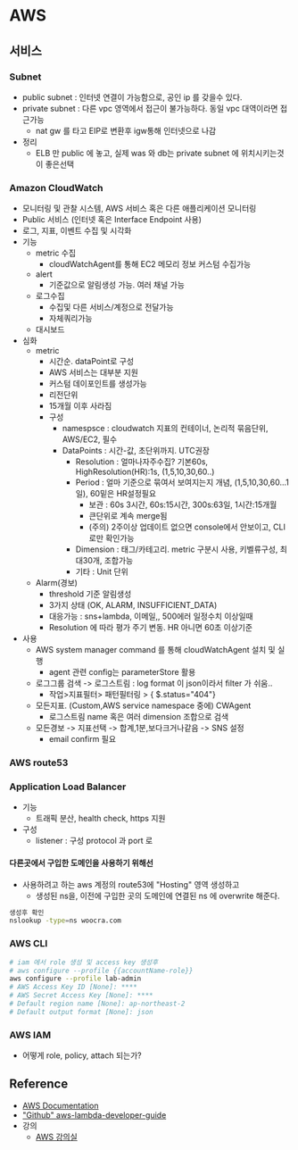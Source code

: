 # AWS

## 서비스 
### Subnet
- public subnet : 인터넷 연결이 가능함으로, 공인 ip 를 갖을수 있다.
- private subnet : 다른 vpc 영역에서 접근이 불가능하다. 동일 vpc 대역이라면 접근가능
  - nat gw 를 타고 EIP로 변환후 igw통해 인터넷으로 나감
- 정리
  - ELB 만 public 에 놓고, 실제 was 와 db는 private subnet 에 위치시키는것이 좋은선택
### Amazon CloudWatch
- 모니터링 및 관찰 시스템, AWS 서비스 혹은 다른 애플리케이션 모니터링
- Public 서비스 (인터넷 혹은 Interface Endpoint 사용)
- 로그, 지표, 이벤트 수집 및 시각화
- 기능
  - metric 수집
    - cloudWatchAgent를 통해 EC2 메모리 정보 커스텀 수집가능
  - alert
    - 기준값으로 알림생성 가능. 여러 채널 가능
  - 로그수집
    - 수집및 다른 서비스/계정으로 전달가능
    - 자체쿼리가능
  - 대시보드
- 심화
  - metric
    - 시간순. dataPoint로 구성
    - AWS 서비스는 대부분 지원
    - 커스텀 데이포인트를 생성가능
    - 리전단위
    - 15개월 이후 사라짐
    - 구성
      - namespsce : cloudwatch 지표의 컨테이너, 논리적 묶음단위, AWS/EC2, 필수
      - DataPoints : 시간-값, 초단위까지. UTC권장
        - Resolution : 얼마나자주수집? 기본60s, HighResolution(HR):1s, (1,5,10,30,60..)
        - Period : 얼마 기준으로 묶여서 보여지는지 개념, (1,5,10,30,60...1일), 60밑은 HR설정필요
          - 보관 : 60s 3시간, 60s:15시간, 300s:63일, 1시간:15개월
          - 큰단위로 계속 merge됨
          - (주의) 2주이상 업데이트 없으면 console에서 안보이고, CLI로만 확인가능
        - Dimension : 태그/카테고리. metric 구분시 사용, 키벨류구성, 최대30개, 조합가능
        - 기타 : Unit 단위
  - Alarm(경보)
    - threshold 기준 알림생성
    - 3가지 상태 (OK, ALARM, INSUFFICIENT_DATA)
    - 대응가능 : sns+lambda, 이메일,, 500에러 일정수치 이상일때
    - Resolution 에 따라 평가 주기 변동. HR 아니면 60초 이상기준
- 사용
  - AWS system manager command 를 통해 cloudWatchAgent 설치 및 실행
    - agent 관련 config는 parameterStore 활용
  - 로그그룹 검색 -> 로그스트림 : log format 이 json이라서 filter 가 쉬움..
    - 작업>지표필터> 패턴필터링 > { $.status="404"}
  - 모든지표. (Custom,AWS service namespace 중에) CWAgent
    - 로그스트림 name 혹은 여러 dimension 조합으로 검색
  - 모든경보 -> 지표선택 -> 합계,1분,보다크거나같음 -> SNS 설정
    - email confirm 필요
### AWS route53

### Application Load Balancer
- 기능
  - 트래픽 분산, health check, https 지원 
- 구성
  - listener : 구성 protocol 과 port 로  
#### 다른곳에서 구입한 도메인을 사용하기 위해선
- 사용하려고 하는 aws 계정의 route53에 "Hosting" 영역 생성하고
  - 생성된 ns을, 이전에 구입한 곳의 도메인에 연결된 ns 에 overwrite 해준다. 
```bash
생성후 확인
nslookup -type=ns woocra.com
```
        
### AWS CLI
```bash
# iam 에서 role 생성 및 access key 생성후 
# aws configure --profile {{accountName-role}}
aws configure --profile lab-admin
# AWS Access Key ID [None]: ****
# AWS Secret Access Key [None]: ****
# Default region name [None]: ap-northeast-2
# Default output format [None]: json
```

### AWS IAM 
- 어떻게 role, policy, attach 되는가?
## Reference
- [AWS Documentation](https://docs.aws.amazon.com/)
- ["Github" aws-lambda-developer-guide ](https://github.com/awsdocs/aws-lambda-developer-guide)
- 강의
    - [AWS 강의실](https://www.youtube.com/@AWSClassroom)
